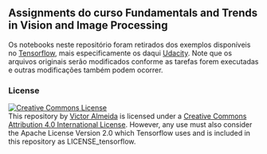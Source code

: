 ## Assignments do curso **Fundamentals and Trends in Vision and Image Processing**
Os notebooks neste repositório foram retirados dos exemplos disponíveis no [Tensorflow](https://github.com/tensorflow/tensorflow), 
mais especificamente os daqui [Udacity](https://github.com/tensorflow/tensorflow/tree/master/tensorflow/examples/udacity). Note que
os arquivos originais serão modificados conforme as tarefas forem executadas e outras modificações também podem ocorrer.

### License

<a rel="license" href="http://creativecommons.org/licenses/by/4.0/"><img alt="Creative Commons License" style="border-width:0" src="https://i.creativecommons.org/l/by/4.0/88x31.png" /></a><br /><span xmlns:dct="http://purl.org/dc/terms/" href="http://purl.org/dc/dcmitype/Text" property="dct:title" rel="dct:type">This repository</span>
by <a xmlns:cc="http://creativecommons.org/ns#" href="https://www.github.com/victortxa" property="cc:attributionName" rel="cc:attributionURL">Victor Almeida</a> is licensed under a
<a rel="license" href="http://creativecommons.org/licenses/by/4.0/">Creative Commons Attribution 4.0 International License</a>. However,
any use must also consider the Apache License Version 2.0 which Tensorflow uses and is included in this repository as LICENSE_tensorflow.
